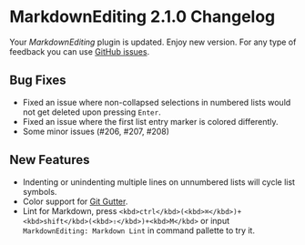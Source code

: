 # MarkdownEditing 2.1.0 Changelog

Your _MarkdownEditing_ plugin is updated. Enjoy new version. For any type of feedback you can use [GitHub issues][issues].

## Bug Fixes

* Fixed an issue where non-collapsed selections in numbered lists would not get deleted upon pressing `Enter`.
* Fixed an issue where the first list entry marker is colored differently.
* Some minor issues (#206, #207, #208)

## New Features

* Indenting or unindenting multiple lines on unnumbered lists will cycle list symbols.
* Color support for [Git Gutter](https://github.com/jisaacks/GitGutter).
* Lint for Markdown, press `<kbd>ctrl</kbd>(<kbd>⌘</kbd>)+<kbd>shift</kbd>(<kbd>⇧</kbd>)+<kbd>M</kbd>` or input `MarkdownEditing: Markdown Lint` in command pallette to try it.

[issues]: https://github.com/SublimeText-Markdown/MarkdownEditing/issues
